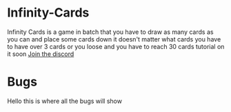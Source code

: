 # Infinity-Cards
Infinity Cards is a game in batch that you have to draw as many cards as you can and place some cards down it doesn't matter what cards you have to have over 3 cards or you loose and you have to reach 30 cards tutorial on it soon [Join the discord](https://discord.gg/tYWAFABr)

# Bugs
Hello this is where all the bugs will show

